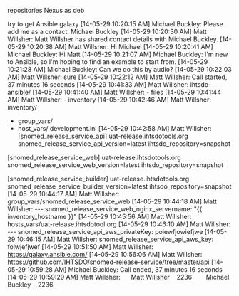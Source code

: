 repositories
Nexus as deb

try to get 
Ansible galaxy
[14-05-29 10:20:15 AM] Michael Buckley: Please add me as a contact. Michael Buckley[14-05-29 10:20:30 AM] Matt Willsher: Matt Willsher has shared contact details with Michael Buckley.[14-05-29 10:20:38 AM] Matt Willsher: Hi Michael[14-05-29 10:20:41 AM] Michael Buckley: Hi Matt[14-05-29 10:21:07 AM] Michael Buckley: I'm new to Ansible, so I'm hoping to find an example to start from.[14-05-29 10:21:28 AM] Michael Buckley: Can we do this by audio?[14-05-29 10:22:03 AM] Matt Willsher: sure[14-05-29 10:22:12 AM] Matt Willsher: Call started, 37 minutes 16 seconds[14-05-29 10:41:33 AM] Matt Willsher: ihtsdo-ansible/[14-05-29 10:41:40 AM] Matt Willsher:  - files[14-05-29 10:41:44 AM] Matt Willsher:   - inventory[14-05-29 10:42:46 AM] Matt Willsher:  inventory/
  - group_vars/
  - host_vars/
  development.ini[14-05-29 10:42:58 AM] Matt Willsher: [snomed_release_service_api]
uat-release.ihtsdotools.org snomed_release_service_api_version=latest ihtsdo_repository=snapshot

[snomed_release_service_web]
uat-release.ihtsdotools.org snomed_release_service_web_version=latest ihtsdo_repository=snapshot

[snomed_release_service_builder]
uat-release.ihtsdotools.org snomed_release_service_builder_version=latest ihtsdo_repository=snapshot[14-05-29 10:44:17 AM] Matt Willsher: group_vars/snomed_release_service_web[14-05-29 10:44:18 AM] Matt Willsher: ---
snomed_release_service_web_nginx_servername: "{{ inventory_hostname }}"[14-05-29 10:45:56 AM] Matt Willsher: hosts_vars/uat-release.ihtsdotool.org[14-05-29 10:46:10 AM] Matt Willsher: ---
snomed_release_service_api_aws_privateKey: poiewfjowiefjwe[14-05-29 10:46:15 AM] Matt Willsher: snomed_release_service_api_aws_key: foiwjefjwef[14-05-29 10:51:50 AM] Matt Willsher: https://galaxy.ansible.com/[14-05-29 10:56:06 AM] Matt Willsher: https://github.com/IHTSDO/snomed-release-service/tree/master/api[14-05-29 10:59:28 AM] Michael Buckley: Call ended, 37 minutes 16 seconds[14-05-29 10:59:29 AM] Matt Willsher:       Matt Willsher    2236        Michael Buckley    2236  
